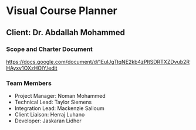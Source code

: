 # Visual Course Planner
## Client: Dr. Abdallah Mohammed


### Scope and Charter Document

https://docs.google.com/document/d/1EulJgTtqNE2kb4zPltSDRTXZDvub2RHAyxv1OXzHOlY/edit



### Team Members
- Project Manager: Noman Mohammed
- Technical Lead: Taylor Siemens
- Integration Lead: Mackenzie Salloum
- Client Liaison: Herraj Luhano
- Developer: Jaskaran Lidher
